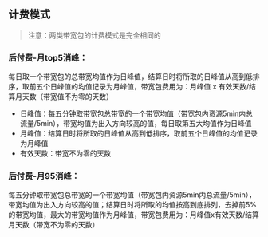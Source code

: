 ## 计费模式
>注意：两类带宽包的计费模式是完全相同的

### 后付费-月top5消峰：
每日取一个带宽包的总带宽均值作为日峰值，结算日时将所取的日峰值从高到低排序，取前五个日峰值的均值记录为月峰值，带宽包费用为：月峰值 x 有效天数/结算月天数（带宽值不为零的天数）

- 日峰值：每五分钟取带宽包总带宽的一个带宽均值（带宽包内资源5min内总流量/5min），带宽均值为出入方向较高的值，每日取第五大均值作为日峰值
- 月峰值：结算日时将所取的日峰值从高到低排序，取前五个日峰值的均值记录为月峰值
- 有效天数：带宽不为零的天数

### 后付费-月95消峰：
每五分钟取带宽包总带宽的一个带宽均值（带宽包内资源5min内总流量/5min），带宽均值为出入方向较高的值；结算日时将所取的均值按高到底排列，去掉前5%的带宽均值，最大的带宽均值作为月峰值，带宽包费用为：月峰值x有效天数/结算月天数（带宽不为零的天数）
